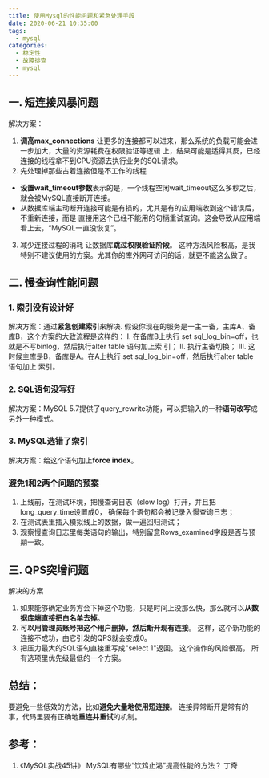 ```yaml
---
title: 使用Mysql的性能问题和紧急处理手段    
date: 2020-06-21 10:35:00
tags:
  - mysql
categories:  
  - 稳定性
  - 故障排查
  - mysql
---
```


<p></p>
<!-- more -->

## 一. 短连接风暴问题
解决方案： 
1. **调高max_connections**
让更多的连接都可以进来，那么系统的负载可能会进一步加大，大量的资源耗费在权限验证等逻辑
上，结果可能是适得其反，已经连接的线程拿不到CPU资源去执行业务的SQL请求。
2. 先处理掉那些占着连接但是不工作的线程
+ **设置wait_timeout参数**表示的是，一个线程空闲wait_timeout这么多秒之后，就会被MySQL直接断开连接。
+ 从数据库端主动断开连接可能是有损的，尤其是有的应用端收到这个错误后，不重新连接，而是
直接用这个已经不能用的句柄重试查询。这会导致从应用端看上去，“MySQL一直没恢复”。
3. 减少连接过程的消耗
让数据库**跳过权限验证阶段**。
这种方法风险极高，是我特别不建议使用的方案。尤其你的库外网可访问的话，就更不能这么做了。


## 二. 慢查询性能问题
### 1. 索引没有设计好
解决方案：通过**紧急创建索引**来解决.
假设你现在的服务是一主一备，主库A、备库B，这个方案的大致流程是这样的：
I. 在备库B上执行 set sql_log_bin=off，也就是不写binlog，然后执行alter table 语句加上索
引；
II. 执行主备切换；
III. 这时候主库是B，备库是A。在A上执行 set sql_log_bin=off，然后执行alter table 语句加上
索引。

### 2. SQL语句没写好
解决方案：MySQL 5.7提供了query_rewrite功能，可以把输入的一种**语句改写**成另外一种模式。

### 3. MySQL选错了索引
解决方案：给这个语句加上**force index**。



### 避免1和2两个问题的预案
1. 上线前，在测试环境，把慢查询日志（slow log）打开，并且把long_query_time设置成0，
确保每个语句都会被记录入慢查询日志；
2. 在测试表里插入模拟线上的数据，做一遍回归测试；
3. 观察慢查询日志里每类语句的输出，特别留意Rows_examined字段是否与预期一致。


## 三. QPS突增问题
解决的方案
1. 如果能够确定业务方会下掉这个功能，只是时间上没那么快，那么就可以**从数据库端直接把白名单去掉**。
2. **可以用管理员账号把这个用户删掉，然后断开现有连接**。 这样，这个新功能的连接不成功，由它引发的QPS就会变成0。
3. 把压力最大的SQL语句直接重写成"select 1"返回。 
   这个操作的风险很高， 所有选项里优先级最低的一个方案。

## 总结：
要避免一些低效的方法，比如**避免大量地使用短连接**。
连接异常断开是常有的事，代码里要有正确地**重连并重试**的机制。


## 参考：
1. 《MySQL实战45讲》 MySQL有哪些“饮鸩止渴”提高性能的方法？  丁奇